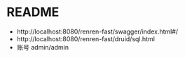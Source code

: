 # README

- http://localhost:8080/renren-fast/swagger/index.html#/
- http://localhost:8080/renren-fast/druid/sql.html
- 账号 admin/admin
